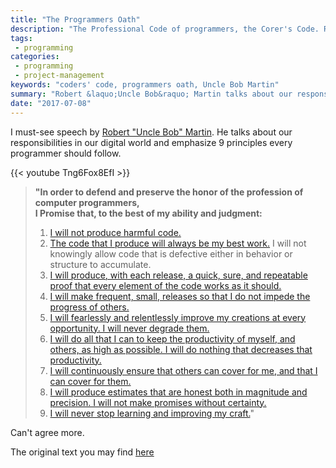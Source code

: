```yaml
---
title: "The Programmers Oath"
description: "The Professional Code of programmers, the Corer's Code. Robert &laquo;Uncle Bob&raquo; Martin talks about our responsibilities in our digital world and emphasize 9 principles every programmer should follow"
tags:
 - programming
categories:
 - programming
 - project-management
keywords: "coders' code, programmers oath, Uncle Bob Martin"
summary: "Robert &laquo;Uncle Bob&raquo; Martin talks about our responsibilities in our digital world and emphasize 9 principles every programmer should follow"
date: "2017-07-08"
---
```

I must-see speech by [Robert "Uncle Bob" Martin](https://twitter.com/unclebobmartin).
He talks about our responsibilities in our digital world and emphasize 9 principles every programmer should follow.<!--more-->

{{< youtube Tng6Fox8EfI >}}

>**"In order to defend and preserve the honor of the profession of computer programmers,<br/>
>I Promise that, to the best of my ability and judgment:**
>
>1. [I will not produce harmful code.](https://youtu.be/Tng6Fox8EfI?t=38m6s)
>2. [The code that I produce will always be my best work.](https://youtu.be/Tng6Fox8EfI?t=40m55s) I will not knowingly allow code that is defective either in behavior or structure to accumulate.
>3. [I will produce, with each release, a quick, sure, and repeatable proof that every element of the code works as it should.](https://youtu.be/Tng6Fox8EfI?t=41m38s)
>4. [I will make frequent, small, releases so that I do not impede the progress of others.](https://youtu.be/Tng6Fox8EfI?t=43m36s)
>5. [I will fearlessly and relentlessly improve my creations at every opportunity. I will never degrade them.](https://youtu.be/Tng6Fox8EfI?t=44m42s)
>6. [I will do all that I can to keep the productivity of myself, and others, as high as possible. I will do nothing that decreases that productivity.](https://youtu.be/Tng6Fox8EfI?t=48m08s)
>7. [I will continuously ensure that others can cover for me, and that I can cover for them.](https://youtu.be/Tng6Fox8EfI?t=48m50s)
>8. [I will produce estimates that are honest both in magnitude and precision. I will not make promises without certainty.](https://youtu.be/Tng6Fox8EfI?t=51m09s)
>9. [I will never stop learning and improving my craft.](https://youtu.be/Tng6Fox8EfI?t=56m08s)"

Can't agree more.

The original text you may find [here](http://blog.cleancoder.com/uncle-bob/2015/11/18/TheProgrammersOath.html)
